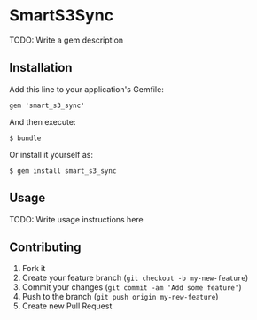 # SmartS3Sync

TODO: Write a gem description

## Installation

Add this line to your application's Gemfile:

    gem 'smart_s3_sync'

And then execute:

    $ bundle

Or install it yourself as:

    $ gem install smart_s3_sync

## Usage

TODO: Write usage instructions here

## Contributing

1. Fork it
2. Create your feature branch (`git checkout -b my-new-feature`)
3. Commit your changes (`git commit -am 'Add some feature'`)
4. Push to the branch (`git push origin my-new-feature`)
5. Create new Pull Request
